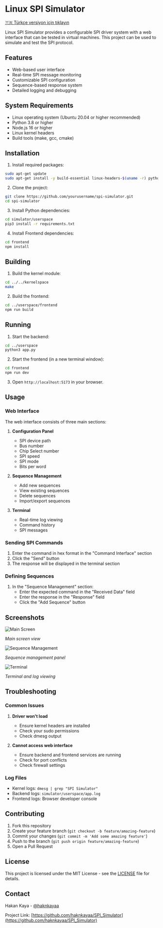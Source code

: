 # Linux SPI Simulator

[🇹🇷 Türkçe versiyon için tıklayın](README_TR.md)

Linux SPI Simulator provides a configurable SPI driver system with a web interface that can be tested in virtual machines. This project can be used to simulate and test the SPI protocol.

## Features

- Web-based user interface
- Real-time SPI message monitoring
- Customizable SPI configuration
- Sequence-based response system
- Detailed logging and debugging

## System Requirements

- Linux operating system (Ubuntu 20.04 or higher recommended)
- Python 3.8 or higher
- Node.js 16 or higher
- Linux kernel headers
- Build tools (make, gcc, cmake)

## Installation

1. Install required packages:

```bash
sudo apt-get update
sudo apt-get install -y build-essential linux-headers-$(uname -r) python3-pip nodejs npm
```

2. Clone the project:

```bash
git clone https://github.com/yourusername/spi-simulator.git
cd spi-simulator
```

3. Install Python dependencies:

```bash
cd simulator/userspace
pip3 install -r requirements.txt
```

4. Install Frontend dependencies:

```bash
cd frontend
npm install
```

## Building

1. Build the kernel module:

```bash
cd ../../kernelspace
make
```

2. Build the frontend:

```bash
cd ../userspace/frontend
npm run build
```

## Running

1. Start the backend:

```bash
cd ../userspace
python3 app.py
```

2. Start the frontend (in a new terminal window):

```bash
cd frontend
npm run dev
```

3. Open `http://localhost:5173` in your browser.

## Usage

### Web Interface

The web interface consists of three main sections:

1. **Configuration Panel**
   - SPI device path
   - Bus number
   - Chip Select number
   - SPI speed
   - SPI mode
   - Bits per word

2. **Sequence Management**
   - Add new sequences
   - View existing sequences
   - Delete sequences
   - Import/export sequences

3. **Terminal**
   - Real-time log viewing
   - Command history
   - SPI messages

### Sending SPI Commands

1. Enter the command in hex format in the "Command Interface" section
2. Click the "Send" button
3. The response will be displayed in the terminal section

### Defining Sequences

1. In the "Sequence Management" section:
   - Enter the expected command in the "Received Data" field
   - Enter the response in the "Response" field
   - Click the "Add Sequence" button

## Screenshots

![Main Screen](docs/screenshots/main.png)

*Main screen view*

![Sequence Management](docs/screenshots/sequence.png)

*Sequence management panel*

![Terminal](docs/screenshots/console.png)

*Terminal and log viewing*

## Troubleshooting

### Common Issues

1. **Driver won't load**
   - Ensure kernel headers are installed
   - Check your sudo permissions
   - Check dmesg output

2. **Cannot access web interface**
   - Ensure backend and frontend services are running
   - Check for port conflicts
   - Check firewall settings

### Log Files

- Kernel logs: `dmesg | grep "SPI Simulator"`
- Backend logs: `simulator/userspace/app.log`
- Frontend logs: Browser developer console

## Contributing

1. Fork this repository
2. Create your feature branch (`git checkout -b feature/amazing-feature`)
3. Commit your changes (`git commit -m 'Add some amazing feature'`)
4. Push to the branch (`git push origin feature/amazing-feature`)
5. Open a Pull Request

## License

This project is licensed under the MIT License - see the [LICENSE](LICENSE) file for details.

## Contact

Hakan Kaya - [@haknkayaa](https://github.com/haknkayaa)

Project Link: [https://github.com/haknkayaa/SPI_Simulator](https://github.com/haknkayaa/SPI_Simulator) 